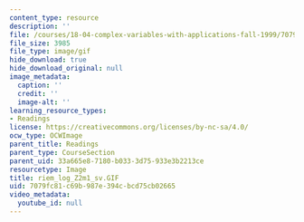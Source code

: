 ```yaml
---
content_type: resource
description: ''
file: /courses/18-04-complex-variables-with-applications-fall-1999/7079fc81c69b987e394cbcd75cb02665_riem_log_Z2m1_sv.GIF
file_size: 3985
file_type: image/gif
hide_download: true
hide_download_original: null
image_metadata:
  caption: ''
  credit: ''
  image-alt: ''
learning_resource_types:
- Readings
license: https://creativecommons.org/licenses/by-nc-sa/4.0/
ocw_type: OCWImage
parent_title: Readings
parent_type: CourseSection
parent_uid: 33a665e8-7180-b033-3d75-933e3b2213ce
resourcetype: Image
title: riem_log_Z2m1_sv.GIF
uid: 7079fc81-c69b-987e-394c-bcd75cb02665
video_metadata:
  youtube_id: null
---
```

